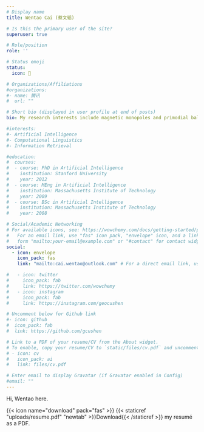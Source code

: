 ```yaml
---
# Display name
title: Wentao Cai (蔡文韬)

# Is this the primary user of the site?
superuser: true

# Role/position
role: ''

# Status emoji
status:
  icon: 🦁

# Organizations/Affiliations
#organizations:
#- name: 腾讯
#  url: ""

# Short bio (displayed in user profile at end of posts)
bio: My research interests include magnetic monopoles and primodial balck hole in early universe.

#interests:
#- Artificial Intelligence
#- Computational Linguistics
#- Information Retrieval

#education:
#  courses:
#  - course: PhD in Artificial Intelligence
#    institution: Stanford University
#    year: 2012
#  - course: MEng in Artificial Intelligence
#    institution: Massachusetts Institute of Technology
#    year: 2009
#  - course: BSc in Artificial Intelligence
#    institution: Massachusetts Institute of Technology
#    year: 2008

# Social/Academic Networking
# For available icons, see: https://wowchemy.com/docs/getting-started/page-builder/#icons
#   For an email link, use "fas" icon pack, "envelope" icon, and a link in the
#   form "mailto:your-email@example.com" or "#contact" for contact widget.
social:
  - icon: envelope
    icon_pack: fas
    link: "mailto:cai.wentao@outlook.com" # For a direct email link, use "mailto:test@example.org".

#   - icon: twitter
#     icon_pack: fab
#     link: https://twitter.com/wowchemy
#   - icon: instagram
#     icon_pack: fab
#     link: https://instagram.com/geocushen

# Uncomment below for Github link
#- icon: github
#  icon_pack: fab
#  link: https://github.com/gcushen

# Link to a PDF of your resume/CV from the About widget.
# To enable, copy your resume/CV to `static/files/cv.pdf` and uncomment the lines below.
# - icon: cv
#   icon_pack: ai
#   link: files/cv.pdf

# Enter email to display Gravatar (if Gravatar enabled in Config)
#email: ""
---
```


Hi, Wentao here.

{{< icon name="download" pack="fas" >}} {{< staticref "uploads/resume.pdf" "newtab" >}}Download{{< /staticref >}} my resumé as a PDF.
